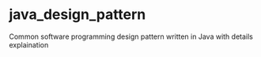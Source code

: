 # java_design_pattern
Common software programming design pattern written in Java with details explaination
